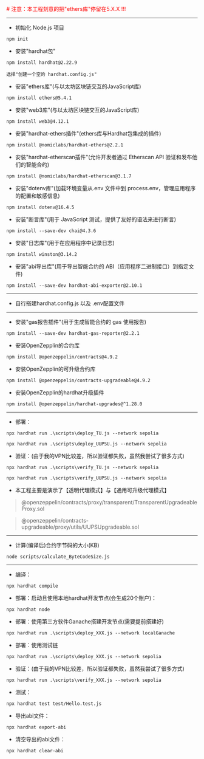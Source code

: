
<span style="color: red;"># 注意：本工程刻意的把"ethers库"停留在5.X.X !!! </span>

----------------------------------------------------------------------------------------------------

* 初始化 Node.js 项目
```
npm init
```


* 安装"hardhat包"
```
npm install hardhat@2.22.9
```

```
选择"创建一个空的 hardhat.config.js"
```

* 安装"ethers库"(与以太坊区块链交互的JavaScript库)
```
npm install ethers@5.4.1
```

* 安装"web3库"(与以太坊区块链交互的JavaScript库)
```
npm install web3@4.12.1
```

* 安装"hardhat-ethers插件"(ethers库与Hardhat包集成的插件)
```
npm install @nomiclabs/hardhat-ethers@2.2.1
```

* 安装"hardhat-etherscan插件"(允许开发者通过 Etherscan API 验证和发布他们的智能合约)
```
npm install @nomiclabs/hardhat-etherscan@3.1.7
```

* 安装"dotenv库"(加载环境变量从.env 文件中到 process.env，管理应用程序的配置和敏感信息)
```
npm install dotenv@16.4.5
```

* 安装"断言库"(用于 JavaScript 测试，提供了友好的语法来进行断言)
```
npm install --save-dev chai@4.3.6
```

* 安装"日志库"(用于在应用程序中记录日志)
```
npm install winston@3.14.2
```

* 安装"abi导出库"(用于导出智能合约的 ABI（应用程序二进制接口）到指定文件)
```
npm install --save-dev hardhat-abi-exporter@2.10.1
```

----------------------------------------------------------------------------------------------------

* 自行搭建hardhat.config.js 以及 .env配置文件

----------------------------------------------------------------------------------------------------

* 安装"gas报告插件"(用于生成智能合约的 gas 使用报告)
```
npm install --save-dev hardhat-gas-reporter@2.2.1
```

* 安装OpenZepplin的合约库
```
npm install @openzeppelin/contracts@4.9.2
```

* 安装OpenZepplin的可升级合约库
```
npm install @openzeppelin/contracts-upgradeable@4.9.2
```

* 安装OpenZepplin的hardhat升级插件
```
npm install @openzeppelin/hardhat-upgrades@^1.28.0
```

----------------------------------------------------------------------------------------------------

* 部署：
```
npx hardhat run .\scripts\deploy_TU.js --network sepolia
```
```
npx hardhat run .\scripts\deploy_UUPSU.js --network sepolia
```

* 验证：(由于我的VPN比较差，所以验证都失败，虽然我尝试了很多方式)
```
npx hardhat run .\scripts\verify_TU.js --network sepolia
```
```
npx hardhat run .\scripts\verify_UUPSU.js --network sepolia
```

* 本工程主要是演示了【透明代理模式】与【通用可升级代理模式】
>@openzeppelin/contracts/proxy/transparent/TransparentUpgradeableProxy.sol

>@openzeppelin/contracts-upgradeable/proxy/utils/UUPSUpgradeable.sol


----------------------------------------------------------------------------------------------------

* 计算(编译后)合约字节码的大小(KB)
```
node scripts/calculate_ByteCodeSize.js
```

----------------------------------------------------------------------------------------------------

* 编译：
```
npx hardhat compile
```

* 部署：启动且使用本地hardhat开发节点(会生成20个账户)：
```
npx hardhat node
```

* 部署：使用第三方软件Ganache搭建开发节点(需要提前搭建好)
```
npx hardhat run .\scripts\deploy_XXX.js --network localGanache
```

* 部署：使用测试链
```
npx hardhat run .\scripts\deploy_XXX.js --network sepolia
```

* 验证：(由于我的VPN比较差，所以验证都失败，虽然我尝试了很多方式)
```
npx hardhat run .\scripts\verify_XXX.js --network sepolia
```

* 测试：
```
npx hardhat test test/Hello.test.js
```

* 导出abi文件：
```
npx hardhat export-abi
```

* 清空导出的abi文件：
```
npx hardhat clear-abi
```

